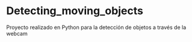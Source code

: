 # Detecting_moving_objects
Proyecto realizado en Python para la detección de objetos a través de la webcam
